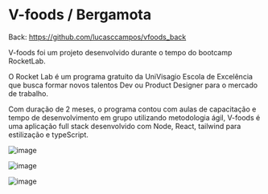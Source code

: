 # V-foods / Bergamota

Back: https://github.com/lucasccampos/vfoods_back

V-foods foi um projeto desenvolvido durante o tempo do bootcamp RocketLab.

O Rocket Lab é um programa gratuito da UniVisagio Escola de Excelência que busca formar novos talentos Dev ou Product Designer para o mercado de trabalho.

Com duração de 2 meses, o programa contou com aulas de capacitação e tempo de desenvolvimento em grupo utilizando metodologia ágil, V-foods é uma aplicação full stack desenvolvido com Node, React, tailwind para estilização e typeScript.

![image](https://github.com/user-attachments/assets/42216350-9e68-4ccc-946c-87a3ba8c0a69)

![image](https://github.com/user-attachments/assets/425b88b5-d093-44ae-bd2a-433247b9a4ff)

![image](https://github.com/user-attachments/assets/d6887d81-fd53-45ed-bb13-77a568032787)


